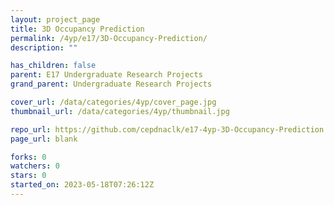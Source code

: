 ```yaml
---
layout: project_page
title: 3D Occupancy Prediction
permalink: /4yp/e17/3D-Occupancy-Prediction/
description: ""

has_children: false
parent: E17 Undergraduate Research Projects
grand_parent: Undergraduate Research Projects

cover_url: /data/categories/4yp/cover_page.jpg
thumbnail_url: /data/categories/4yp/thumbnail.jpg

repo_url: https://github.com/cepdnaclk/e17-4yp-3D-Occupancy-Prediction
page_url: blank

forks: 0
watchers: 0
stars: 0
started_on: 2023-05-18T07:26:12Z
---
```



